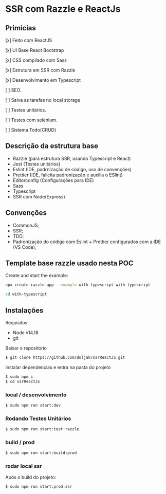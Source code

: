 # SSR com Razzle e ReactJs

## Primicias

[x] Feito com ReactJS

[x] UI Base React Bootstrap

[x] CSS compilado com Sass

[x] Estrutura em SSR com Razzle

[x] Desenvolvimento em Typescript

[ ] SEO.

[ ] Salva as tarefas no local storage

[ ] Testes unitários.

[ ] Testes com selenium.

[ ] Sistema Todo(CRUD)

## Descrição da estrutura base

- Razzle (para estrutura SSR, usando Typescript e React)
- Jest (Testes unitários)
- Eslint (IDE, padrnização de código, uso de convenções)
- Prettier (IDE, falicita padronização e auxilia o ESlint)
- Editorconfig (Configurações para IDE)
- Sass
- Typescript
- SSR com Node(Express)

## Convenções

- CommonJS;
- SSR;
- TDD;
- Padronização do código com Eslint + Prettier configurados com a IDE (VS Code);

## Template base razzle usado nesta POC

<!-- START install generated instructions please keep comment here to allow auto update -->
<!-- DON'T EDIT THIS SECTION, INSTEAD RE-RUN yarn update-examples TO UPDATE -->Create and start the example:

```bash
npx create-razzle-app --example with-typescript with-typescript

cd with-typescript

```

<!-- END install generated instructions please keep comment here to allow auto update -->

## Instalações

Requisitos:

- Node v14.18
- git

Baixar o repositório

```bash
$ git clone https://github.com/doljak/ssrReactJS.git
```

Instalar dependencias e entra na pasta do projeto

```bash
$ sudo npm i
$ cd ssrReactJs

```

### local / desenvolvimento

```bash
$ sudo npm run start:dev

```

### Rodando Testes Unitários

```bash
$ sudo npm run start:test:razzle
```

### build / prod

```bash
$ sudo npm run start:build:prod

```

### rodar local ssr

Após o build do projeto:

```bash
$ sudo npm run start:prod:ssr

```

